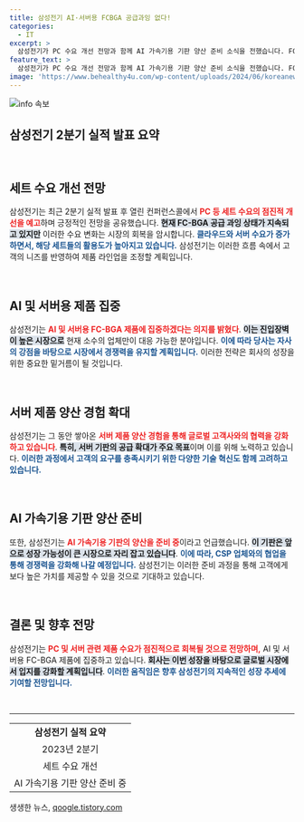 ```yaml
---
title: 삼성전기 AI·서버용 FCBGA 공급과잉 없다!
categories:
  - IT
excerpt: >
  삼성전기가 PC 수요 개선 전망과 함께 AI 가속기용 기판 양산 준비 소식을 전했습니다. FCBGA 공급 과잉 속에서도 서버 및 AI용 제품에 주력하며 성장 가능성을 모색하는 모습에 주목하세요!
feature_text: >
  삼성전기가 PC 수요 개선 전망과 함께 AI 가속기용 기판 양산 준비 소식을 전했습니다. FCBGA 공급 과잉 속에서도 서버 및 AI용 제품에 주력하며 성장 가능성을 모색하는 모습에 주목하세요!
image: 'https://www.behealthy4u.com/wp-content/uploads/2024/06/koreanews.jpg'
---
```


<p><img src="https://www.behealthy4u.com/wp-content/uploads/2024/06/koreanews.jpg" alt="info 속보" /></p>

<h2 data-ke-size="size26">삼성전기 2분기 실적 발표 요약</h2>

<p data-ke-size="size16">&nbsp;</p>

<h2 data-ke-size="size26">세트 수요 개선 전망</h2>

<p data-ke-size="size16">삼성전기는 최근 2분기 실적 발표 후 열린 컨퍼런스콜에서 <b><span style="color: #ee2323;">PC 등 세트 수요의 점진적 개선을 예고</span></b>하며 긍정적인 전망을 공유했습니다. <b><span style="background-color: #21538527;">현재 FC-BGA 공급 과잉 상태가 지속되고 있지만</span></b> 이러한 수요 변화는 시장의 회복을 암시합니다. <b><span style="color: #1a5490;">클라우드와 서버 수요가 증가하면서, 해당 세트들의 활용도가 높아지고 있습니다.</span></b> 삼성전기는 이러한 흐름 속에서 고객의 니즈를 반영하여 제품 라인업을 조정할 계획입니다.</p>

<p data-ke-size="size16">&nbsp;</p>

<h2 data-ke-size="size26">AI 및 서버용 제품 집중</h2>

<p data-ke-size="size16">삼성전기는 <b><span style="color: #ee2323;">AI 및 서버용 FC-BGA 제품에 집중하겠다는 의지를 밝혔다</span></b>. <b><span style="background-color: #21538527;">이는 진입장벽이 높은 시장으로</span></b> 현재 소수의 업체만이 대응 가능한 분야입니다. <b><span style="color: #1a5490;">이에 따라 당사는 자사의 강점을 바탕으로 시장에서 경쟁력을 유지할 계획입니다.</span></b> 이러한 전략은 회사의 성장을 위한 중요한 밑거름이 될 것입니다.</p>

<p data-ke-size="size16">&nbsp;</p>

<h2 data-ke-size="size26">서버 제품 양산 경험 확대</h2>

<p data-ke-size="size16">삼성전기는 그 동안 쌓아온 <b><span style="color: #ee2323;">서버 제품 양산 경험을 통해 글로벌 고객사와의 협력을 강화하고 있습니다</span></b>. <b><span style="background-color: #21538527;">특히, 서버 기판의 공급 확대가 주요 목표</span></b>이며 이를 위해 노력하고 있습니다. <b><span style="color: #1a5490;">이러한 과정에서 고객의 요구를 충족시키기 위한 다양한 기술 혁신도 함께 고려하고 있습니다.</span></b></p>

<p data-ke-size="size16">&nbsp;</p>

<h2 data-ke-size="size26">AI 가속기용 기판 양산 준비</h2>

<p data-ke-size="size16">또한, 삼성전기는 <b><span style="color: #ee2323;">AI 가속기용 기판의 양산을 준비 중</span></b>이라고 언급했습니다. <b><span style="background-color: #21538527;">이 기판은 앞으로 성장 가능성이 큰 시장으로 자리 잡고 있습니다</span></b>. <b><span style="color: #1a5490;">이에 따라, CSP 업체와의 협업을 통해 경쟁력을 강화해 나갈 예정입니다.</span></b> 삼성전기는 이러한 준비 과정을 통해 고객에게 보다 높은 가치를 제공할 수 있을 것으로 기대하고 있습니다.</p>

<p data-ke-size="size16">&nbsp;</p>

<h2 data-ke-size="size26">결론 및 향후 전망</h2>

<p data-ke-size="size16">삼성전기는 <b><span style="color: #ee2323;">PC 및 서버 관련 제품 수요가 점진적으로 회복될 것으로 전망하며,</span></b> AI 및 서버용 FC-BGA 제품에 집중하고 있습니다. <b><span style="background-color: #21538527;">회사는 이번 성장을 바탕으로 글로벌 시장에서 입지를 강화할 계획입니다</span></b>. <b><span style="color: #1a5490;">이러한 움직임은 향후 삼성전기의 지속적인 성장 추세에 기여할 전망입니다.</span></b></p>

<p data-ke-size="size16">&nbsp;</p>

<hr>

<table style="width: 100%;">
  <tr>
    <td style="text-align: center; height: 17px;"><b>삼성전기 실적 요약</b></td>
  </tr>
  <tr>
    <td style="text-align: center; height: 17px;">2023년 2분기</td>
  </tr>
  <tr>
    <td style="text-align: center; height: 17px;">세트 수요 개선</td>
  </tr>
  <tr>
    <td style="text-align: center; height: 17px;">AI 가속기용 기판 양산 준비 중</td>
  </tr>
</table>
생생한 뉴스, <a href="https://qoogle.tistory.com" rel="dofollow">qoogle.tistory.com</a>


